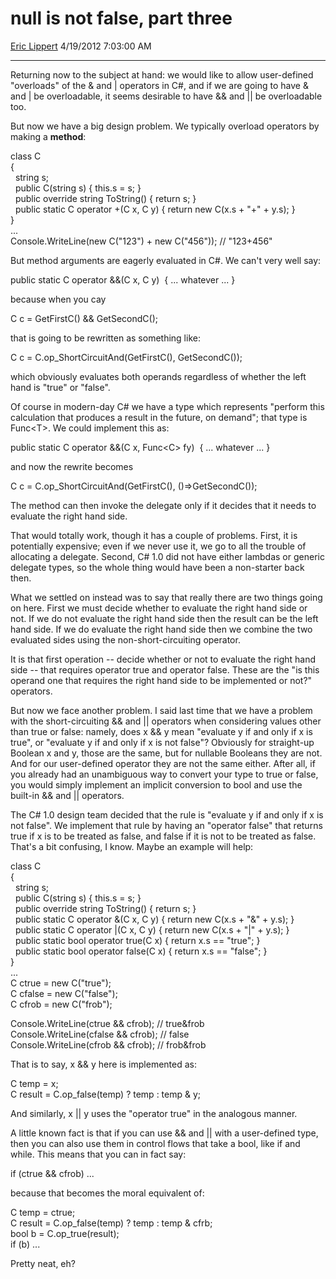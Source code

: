 # null is not false, part three

[Eric Lippert](https://social.msdn.microsoft.com/profile/Eric%20Lippert) 4/19/2012 7:03:00 AM

-----

Returning now to the subject at hand: we would like to allow user-defined "overloads" of the & and | operators in C\#, and if we are going to have & and | be overloadable, it seems desirable to have && and || be overloadable too.

But now we have a big design problem. We typically overload operators by making a **method**:

class C  
{  
  string s;  
  public C(string s) { this.s = s; }  
  public override string ToString() { return s; }  
  public static C operator +(C x, C y) { return new C(x.s + "+" + y.s); }  
}  
...  
Console.WriteLine(new C("123") + new C("456")); // "123+456"

But method arguments are eagerly evaluated in C\#. We can't very well say:

public static C operator &&(C x, C y)  { ... whatever ... } 

because when you cay

C c = GetFirstC() && GetSecondC();

that is going to be rewritten as something like:

C c = C.op\_ShortCircuitAnd(GetFirstC(), GetSecondC());

which obviously evaluates both operands regardless of whether the left hand is "true" or "false".

Of course in modern-day C\# we have a type which represents "perform this calculation that produces a result in the future, on demand"; that type is Func\<T\>. We could implement this as:

public static C operator &&(C x, Func\<C\> fy)  { ... whatever ... }

and now the rewrite becomes

C c = C.op\_ShortCircuitAnd(GetFirstC(), ()=\>GetSecondC());

The method can then invoke the delegate only if it decides that it needs to evaluate the right hand side.

That would totally work, though it has a couple of problems. First, it is potentially expensive; even if we never use it, we go to all the trouble of allocating a delegate. Second, C\# 1.0 did not have either lambdas or generic delegate types, so the whole thing would have been a non-starter back then.

What we settled on instead was to say that really there are two things going on here. First we must decide whether to evaluate the right hand side or not. If we do not evaluate the right hand side then the result can be the left hand side. If we do evaluate the right hand side then we combine the two evaluated sides using the non-short-circuiting operator.

It is that first operation -- decide whether or not to evaluate the right hand side -- that requires operator true and operator false. These are the "is this operand one that requires the right hand side to be implemented or not?" operators.

But now we face another problem. I said last time that we have a problem with the short-circuiting && and || operators when considering values other than true or false: namely, does x && y mean "evaluate y if and only if x is true", or "evaluate y if and only if x is not false"? Obviously for straight-up Boolean x and y, those are the same, but for nullable Booleans they are not. And for our user-defined operator they are not the same either. After all, if you already had an unambiguous way to convert your type to true or false, you would simply implement an implicit conversion to bool and use the built-in && and || operators.

The C\# 1.0 design team decided that the rule is "evaluate y if and only if x is not false". We implement that rule by having an "operator false" that returns true if x is to be treated as false, and false if it is not to be treated as false. That's a bit confusing, I know. Maybe an example will help:

class C  
{  
  string s;  
  public C(string s) { this.s = s; }  
  public override string ToString() { return s; }  
  public static C operator &(C x, C y) { return new C(x.s + "&" + y.s); }  
  public static C operator |(C x, C y) { return new C(x.s + "|" + y.s); }  
  public static bool operator true(C x) { return x.s == "true"; }  
  public static bool operator false(C x) { return x.s == "false"; }  
}  
...  
C ctrue = new C("true");  
C cfalse = new C("false");  
C cfrob = new C("frob");

Console.WriteLine(ctrue && cfrob); // true\&frob  
Console.WriteLine(cfalse && cfrob); // false  
Console.WriteLine(cfrob && cfrob); // frob\&frob

That is to say, x && y here is implemented as:

C temp = x;  
C result = C.op\_false(temp) ? temp : temp & y;

And similarly, x || y uses the "operator true" in the analogous manner.

A little known fact is that if you can use && and || with a user-defined type, then you can also use them in control flows that take a bool, like if and while. This means that you can in fact say:

if (ctrue && cfrob) ...

because that becomes the moral equivalent of:

C temp = ctrue;  
C result = C.op\_false(temp) ? temp : temp & cfrb;  
bool b = C.op\_true(result);  
if (b) ...

Pretty neat, eh?

